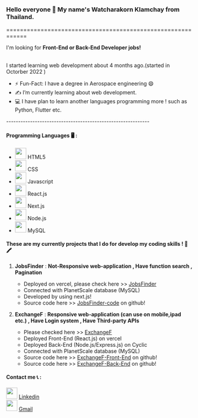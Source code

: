 ### Hello everyone 👋 My name's Watcharakorn Klamchay from Thailand.
============================================================ <br>
<p>I'm looking for <strong>Front-End or Back-End Developer jobs!</strong><p> <br> 
I started learning web development about 4 months ago.(started in Octorber 2022 ) <br>

* ⚡️ Fun-Fact: I have a degree in Aerospace engineering 😄
* :writing_hand: I’m currently learning about web development.
* :computer: I have plan to learn another languages programming more ! such as Python, Flutter etc.

------------------------------------------------------------<br>
#### Programming Languages :desktop_computer: : <br>
<ul>
  <li><img src="https://cdn.jsdelivr.net/gh/devicons/devicon/icons/html5/html5-original.svg" style="height:30px"/> HTML5 </li>
  <li><img src="https://cdn.jsdelivr.net/gh/devicons/devicon/icons/css3/css3-original.svg" style="height:30px"/> CSS </li>
  <li><img src="https://cdn.jsdelivr.net/gh/devicons/devicon/icons/javascript/javascript-original.svg" style="height:30px" /> Javascript </li>
  <li><img src="https://cdn.jsdelivr.net/gh/devicons/devicon/icons/react/react-original.svg" style="height:30px"/> React.js</li>
  <li><img src="https://cdn.jsdelivr.net/gh/devicons/devicon/icons/nextjs/nextjs-original.svg" style="height:30px"/> Next.js</li>
  <li><img src="https://cdn.jsdelivr.net/gh/devicons/devicon/icons/nodejs/nodejs-original.svg" style="height:30px"/> Node.js </li>
 <li><img src="https://cdn.jsdelivr.net/gh/devicons/devicon/icons/mysql/mysql-original-wordmark.svg" style="height:30px"> MySQL</li>
</ul> 

####  These are my currently projects that I do for develop my coding skills ! :memo: :crayon:

1. <strong>  JobsFinder</strong>  : <strong>  Not-Responsive web-application , Have function search , Pagination </strong>  <br>
    - Deployed on vercel, please check here >> [JobsFinder](https://nextjs-mysql-jobsfinder.vercel.app) <br>
    - Connected with PlanetScale database (MySQL) <br>
    - Developed by using next.js! <br>
    - Source code here >> [JobsFinder-code](https://github.com/WatkornFeng/nextjs-mysql-jobsfinder) on github!<br>
                                    
2. <strong>  ExchangeF</strong> : <strong> Responsive web-application (can use on mobile,ipad etc.) , Have Login system , Have Third-party APIs </strong> <br> 
    - Please checked here >> [ExchangeF](https://exchange-react-eight.vercel.app)  <br>
    - Deployed Front-End (React.js) on vercel <br>
    - Deployed Back-End (Node.js/Express.js) on Cyclic <br>
    - Connected with PlanetScale database (MySQL) <br>
    - Source code here >> [ExchangeF-Front-End](https://github.com/WatkornFeng/exchange-react) on github!<br>
    - Source code here >> [ExchangeF-Back-End](https://github.com/WatkornFeng/exchange-api) on github!<br>

                                                 
#### Contact me :telephone_receiver: : <br>
<img src="https://img.icons8.com/color/512/linkedin.png" style="height:30px"> [Linkedin](https://www.linkedin.com/in/watcharakornk1998/)
<br>
<img src="https://img.icons8.com/color/512/gmail-new.png" style="height:30px"> [Gmail](https://mail.google.com/mail/u/0/?fs=1&tf=cm&source=mailto&to=watcharakornk2022@gmail.com)
